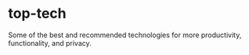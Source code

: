 # top-tech
Some of the best and recommended technologies for more productivity, functionality, and privacy.

